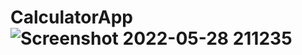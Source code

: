 # CalculatorApp![Screenshot 2022-05-28 211235](https://user-images.githubusercontent.com/53313278/170837953-018c3ba9-161b-4f62-b9e1-8471d4ebda96.jpeg)
